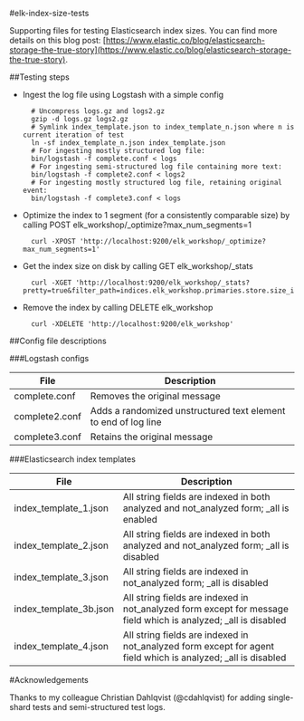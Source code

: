 #elk-index-size-tests

Supporting files for testing Elasticsearch index sizes. You can find more details on this blog post: [https://www.elastic.co/blog/elasticsearch-storage-the-true-story](https://www.elastic.co/blog/elasticsearch-storage-the-true-story).


##Testing steps

* Ingest the log file using Logstash with a simple config

		# Uncompress logs.gz and logs2.gz
		gzip -d logs.gz logs2.gz
		# Symlink index_template.json to index_template_n.json where n is current iteration of test
		ln -sf index_template_n.json index_template.json
		# For ingesting mostly structured log file:
		bin/logstash -f complete.conf < logs
		# For ingesting semi-structured log file containing more text:
		bin/logstash -f complete2.conf < logs2
		# For ingesting mostly structured log file, retaining original event:
		bin/logstash -f complete3.conf < logs

* Optimize the index to 1 segment (for a consistently comparable size) by calling POST elk_workshop/_optimize?max_num_segments=1

		curl -XPOST 'http://localhost:9200/elk_workshop/_optimize?max_num_segments=1'

* Get the index size on disk by calling GET elk_workshop/_stats

		curl -XGET 'http://localhost:9200/elk_workshop/_stats?pretty=true&filter_path=indices.elk_workshop.primaries.store.size_in_bytes'

* Remove the index by calling DELETE elk_workshop

		curl -XDELETE 'http://localhost:9200/elk_workshop'

##Config file descriptions

###Logstash configs

File|Description
-------------|-------------
complete.conf|Removes the original message
complete2.conf|Adds a randomized unstructured text element to end of log line
complete3.conf|Retains the original message

###Elasticsearch index templates

File|Description
-------------|-------------
index_template_1.json|All string fields are indexed in both analyzed and not_analyzed form; _all is enabled
index_template_2.json|All string fields are indexed in both analyzed and not_analyzed form; _all is disabled
index_template_3.json|All string fields are indexed in not_analyzed form; _all is disabled
index_template_3b.json|All string fields are indexed in not_analyzed form except for message field which is analyzed; _all is disabled
index_template_4.json|All string fields are indexed in not_analyzed form except for agent field which is analyzed; _all is disabled


#Acknowledgements

Thanks to my colleague Christian Dahlqvist (@cdahlqvist) for adding single-shard tests and semi-structured test logs.
